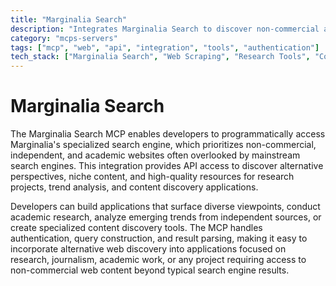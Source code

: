 ```yaml
---
title: "Marginalia Search"
description: "Integrates Marginalia Search to discover non-commercial and independent web content for research and analysis."
category: "mcps-servers"
tags: ["mcp", "web", "api", "integration", "tools", "authentication"]
tech_stack: ["Marginalia Search", "Web Scraping", "Research Tools", "Content Discovery", "API Integration"]
---
```


# Marginalia Search

The Marginalia Search MCP enables developers to programmatically access Marginalia's specialized search engine, which prioritizes non-commercial, independent, and academic websites often overlooked by mainstream search engines. This integration provides API access to discover alternative perspectives, niche content, and high-quality resources for research projects, trend analysis, and content discovery applications.

Developers can build applications that surface diverse viewpoints, conduct academic research, analyze emerging trends from independent sources, or create specialized content discovery tools. The MCP handles authentication, query construction, and result parsing, making it easy to incorporate alternative web discovery into applications focused on research, journalism, academic work, or any project requiring access to non-commercial web content beyond typical search engine results.
